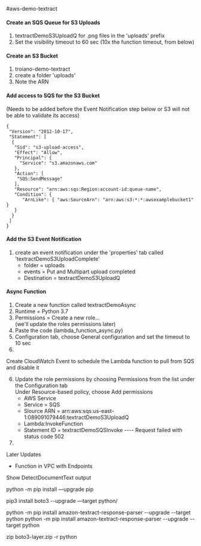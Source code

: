 #aws-demo-textract

#### Create an SQS Queue for S3 Uploads
1. textractDemoS3UploadQ for .png files in the 'uploads' prefix
2. Set the visibility timeout to 60 sec (10x the function timeout, from below)

#### Create an S3 Bucket
1. troiano-demo-textract
2. create a folder 'uploads'
3. Note the ARN

#### Add access to SQS for the S3 Bucket
(Needs to be added before the Event Notification step below or S3 will not be able to validate its access)

```
{
 "Version": "2012-10-17",
 "Statement": [
  {
   "Sid": "s3-upload-access",
   "Effect": "Allow",
   "Principal": {
     "Service": "s3.amazonaws.com"  
   },
   "Action": [
    "SQS:SendMessage"
   ],
   "Resource": "arn:aws:sqs:Region:account-id:queue-name",
   "Condition": {
      "ArnLike": { "aws:SourceArn": "arn:aws:s3:*:*:awsexamplebucket1" }
   }
  }
 ]
}
```
#### Add the S3 Event Notification
1. create an event notification under the 'properties' tab called 'textractDemoS3UploadComplete'
   - folder = uploads
   - events = Put and Multipart upload completed
   - Destination = textractDemoS3UploadQ

#### Async Function
1. Create a new function called textractDemoAsync
2. Runtime = Python 3.7
3. Permissions = Create a new role... 
   <br />(we'll update the roles permissions later)
4. Paste the code (lambda_function_async.py)
5. Configuration tab, choose General configuration and set the timeout to 10 sec
6. 

Create CloudWatch Event to schedule the Lambda function to pull from SQS and disable it



6. Update the role permissions by choosing Permissions from the list under the Configuration tab
   <br />Under Resource-based policy, choose Add permissions
   - AWS Service
   - Service = SQS
   - Slource ARN = arn:aws:sqs:us-east-1:089091079446:textractDemoS3UploadQ
   - Lambda:InvokeFunction
   - Statement ID = textractDemoSQSInvoke ---- Request failed with status code 502
6. 



Later Updates
- Function in VPC with Endpoints



Show DetectDocumentText output

python -m pip install —upgrade pip

pip3 install boto3 --upgrade —target python/

python -m pip install amazon-textract-response-parser --upgrade --target python
python -m pip install amazon-textract-response-parser --upgrade --target python

zip boto3-layer.zip -r python
